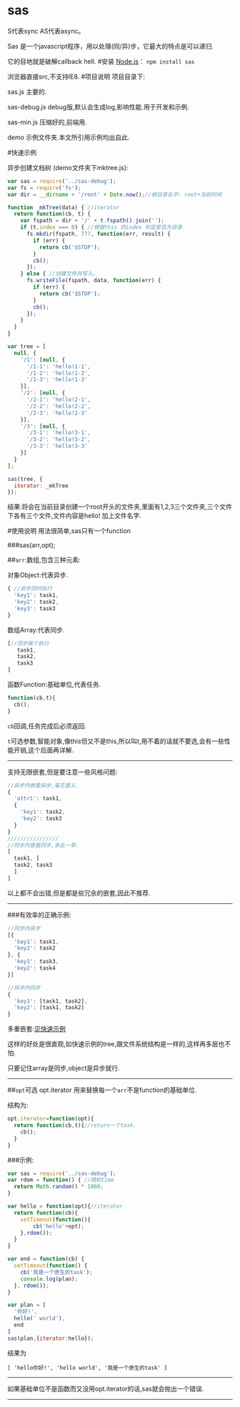 # sas
S代表sync AS代表async。

Sas 是一个javascript程序，用以处理(同/异)步，它最大的特点是可以递归.

它的目地就是破解callback hell.
#安装
[Node.js](http://nodejs.org)： `npm install sas`

浏览器直接src,不支持IE8.
#项目说明
项目目录下:

sas.js 主要的.

sas-debug.js debug版,默认会生成log,影响性能.用于开发和示例.

sas-min.js 压缩好的,前端用.

demo 示例文件夹.本文所引用示例均出自此.

#快速示例

异步创建文档树 (demo文件夹下mktree.js):
```javascript
var sas = require('../sas-debug');
var fs = require('fs');
var dir = __dirname + '/root' + Date.now();//根目录名字: root+当前时间

function _mkTree(data) { //iterator
  return function(cb, t) {
    var fspath = dir + '/' + t.fspath().join('');
    if (t.index === 0) { //根据this 的index 判定是否为目录
      fs.mkdir(fspath, 777, function(err, result) {
        if (err) {
          return cb('$STOP');
        }
        cb();
      });
    } else { //创建文件并写入。
      fs.writeFile(fspath, data, function(err) {
        if (err) {
          return cb('$STOP');
        }
        cb();
      });
    }
  }
}

var tree = [
  null, {
    '/1': [null, {
      '/1-1': 'hello!1-1',
      '/1-2': 'hello!1-2',
      '/1-3': 'hello!1-3'
    }],
    '/2': [null, {
      '/2-1': 'hello!2-1',
      '/2-2': 'hello!2-2',
      '/2-3': 'hello!2-3'
    }],
    '/3': [null, {
      '/3-1': 'hello!3-1',
      '/3-2': 'hello!3-2',
      '/3-3': 'hello!3-3'
    }]
  }
];

sas(tree, {
  iterator: _mkTree
});
```
结果:将会在当前目录创建一个root开头的文件夹,里面有1,2,3三个文件夹,三个文件下各有三个文件,文件内容是hello! 加上文件名字.

#使用说明
用法很简单,sas只有一个function

###sas(arr,opt);

##`arr`:数组,包含三种元素:

对象Object:代表异步.
```javascript
{ //异步同时执行
  'key1': task1,
  'key2': task2,
  'key3': task3
}
```
数组Array:代表同步.
```javascript
[//同步挨个执行
   task1,
   task2,
   task3
] 
```
函数Function:基础单位,代表任务.
```javascript
function(cb,t){
  cb();
}
```
`cb`回调,任务完成后必须返回.

`t`可选参数,智能对象,像this但又不是this,所以叫t,用不着的话就不要选,会有一些性能开销,这个后面再详解.

---------------------------------------

支持无限嵌套,但是要注意一些风格问题:
```javascript
//异步内嵌套异步,毫无意义.
{
  'attr1': task1,
  {
    'key1': task2,
    'key2': task3
  }
}
////////////////
//同步内嵌套同步,多此一举.
[
  task1, [
  task2, task3
  ]
]
```
以上都不会出错,但是都是些冗余的嵌套,因此不推荐.

---------------------------------------

###有效率的正确示例:
```javascript
//同步内异步
[{
  'key1': task1,
  'key2': task2
}, {
  'key1': task3,
  'key2': task4
}]

//异步内同步
{
  'key1': [task1, task2],
  'key2': [task1, task2]
}
```
多重嵌套:[见快速示例](#快速示例)

这样的好处是很直观,如快速示例的tree,跟文件系统结构是一样的,这样再多层也不怕.

只要记住array是同步,object是异步就行.

---------------------------------------
##`opt`可选
opt.iterator 用来替换每一个`arr`不是function的基础单位.

结构为:
```javascript
opt.iterator=function(opt){
  return function(cb,t){//return一个task.
    cb();
  }
}
```
###示例:
```javascript
var sas = require('../sas-debug');
var rdom = function() { //随机time
  return Math.random() * 1000;
}

var hello = function(opt){//iterator
  return function(cb){
    setTimeout(function(){
    	cb('hello'+opt);
    },rdom());
  }
}

var end = function(cb) {
  setTimeout(function() {
    cb('我是一个原生的task');
    console.log(plan);
  }, rdom());
}

var plan = [
  '你好!',
  hello(' world'),
  end
]
sas(plan,{iterator:hello});

```
结果为

`[ 'hello你好!', 'hello world', '我是一个原生的task' ]`

---------------------------------------

如果基础单位不是函数而又没用opt.iterator的话,sas就会抛出一个错误.

---------------------------------------




